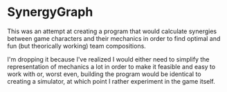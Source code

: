 # SynergyGraph

This was an attempt at creating a program that would calculate synergies between game characters and their mechanics in order to find optimal and fun (but theorically working) team compositions.

I'm dropping it because I've realized I would either need to simplify the representation of mechanics a lot in order to make it feasible and easy to work with or, worst even, building the program would be identical to creating a simulator, at which point I rather experiment in the game itself.
